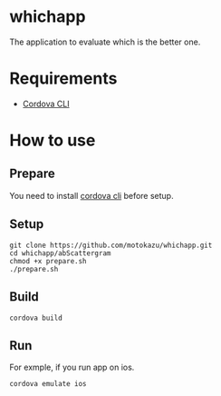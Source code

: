 whichapp
========

The application to evaluate which is the better one.

# Requirements
* [Cordova CLI](https://github.com/apache/cordova-cli)

# How to use
## Prepare
You need to install [cordova cli](https://github.com/apache/cordova-cli) before setup.

## Setup
	git clone https://github.com/motokazu/whichapp.git
	cd whichapp/abScattergram
	chmod +x prepare.sh
	./prepare.sh

## Build
	cordova build

## Run
For exmple, if you run app on ios.

	cordova emulate ios
